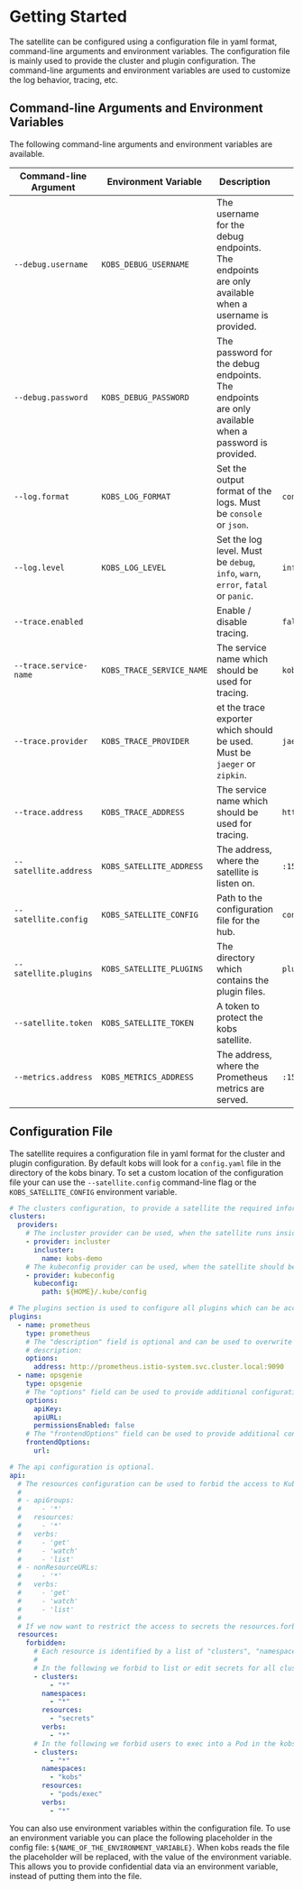 # Getting Started

The satellite can be configured using a configuration file in yaml format, command-line arguments and environment variables. The configuration file is mainly used to provide the cluster and plugin configuration. The command-line arguments and environment variables are used to customize the log behavior, tracing, etc.

## Command-line Arguments and Environment Variables

The following command-line arguments and environment variables are available.

| Command-line Argument | Environment Variable | Description | Default |
| --------------------- | -------------------- | ----------- | ------- |
| `--debug.username` | `KOBS_DEBUG_USERNAME` | The username for the debug endpoints. The endpoints are only available when a username is provided. | |
| `--debug.password` | `KOBS_DEBUG_PASSWORD` | The password for the debug endpoints. The endpoints are only available when a password is provided. | |
| `--log.format` | `KOBS_LOG_FORMAT` | Set the output format of the logs. Must be `console` or `json`.  | `console` |
| `--log.level` | `KOBS_LOG_LEVEL` | Set the log level. Must be `debug`, `info`, `warn`, `error`, `fatal` or `panic`.  | `info` |
| `--trace.enabled` | | Enable / disable tracing.  | `false` |
| `--trace.service-name` | `KOBS_TRACE_SERVICE_NAME` | The service name which should be used for tracing.  | `kobs` |
| `--trace.provider` | `KOBS_TRACE_PROVIDER` | et the trace exporter which should be used. Must be `jaeger` or `zipkin`.  | `jaeger` |
| `--trace.address` | `KOBS_TRACE_ADDRESS` | The service name which should be used for tracing.  | `http://localhost:14268/api/traces` |
| `--satellite.address` | `KOBS_SATELLITE_ADDRESS` | The address, where the satellite is listen on. | `:15221` |
| `--satellite.config` | `KOBS_SATELLITE_CONFIG` | Path to the configuration file for the hub. | `config.yaml` |
| `--satellite.plugins` | `KOBS_SATELLITE_PLUGINS` |The directory which contains the plugin files. | `plugins` |
| `--satellite.token` | `KOBS_SATELLITE_TOKEN` | A token to protect the kobs satellite. | |
| `--metrics.address` | `KOBS_METRICS_ADDRESS` | The address, where the Prometheus metrics are served. | `:15221` |

## Configuration File

The satellite requires a configuration file in yaml format for the cluster and plugin configuration. By default kobs will look for a `config.yaml` file in the directory of the kobs binary. To set a custom location of the configuration file your can use the `--satellite.config` command-line flag or the `KOBS_SATELLITE_CONFIG` environment variable.

```yaml
# The clusters configuration, to provide a satellite the required information on how to access the Kubernetes API.
clusters:
  providers:
    # The incluster provider can be used, when the satellite runs inside a Kubernetes cluster to access the API. The permissions can then be configured via a ServiceAccount.
    - provider: incluster
      incluster:
        name: kobs-demo
    # The kubeconfig provider can be used, when the satellite should be used to access multiple clusters, which are configured via a Kubeconfig file.
    - provider: kubeconfig
      kubeconfig:
        path: ${HOME}/.kube/config

# The plugins section is used to configure all plugins which can be accessed by the satellite. For each plugin a "name" and "type" must be provided.
plugins:
  - name: prometheus
    type: prometheus
    # The "description" field is optional and can be used to overwrite the default description which is displayed in the frontend.
    # description:
    options:
      address: http://prometheus.istio-system.svc.cluster.local:9090
  - name: opsgenie
    type: opsgenie
    # The "options" field can be used to provide additional configuration options for each plugin. The format of this section can be found in the corresponding plugin documentation.
    options:
      apiKey:
      apiURL:
      permissionsEnabled: false
    # The "frontendOptions" field can be used to provide additional configuration options for each plugin, which are used in the UI. The format of this section can be found in the corresponding plugin documentation.
    frontendOptions:
      url:

# The api configuration is optional.
api:
  # The resources configuration can be used to forbid the access to Kubernetes resources via the the satellite. For example when the satellite is installed via the Helm chart with the default RBAC configuration, it would be possible to access all resources:
  #
  # - apiGroups:
  #     - '*'
  #   resources:
  #     - '*'
  #   verbs:
  #     - 'get'
  #     - 'watch'
  #     - 'list'
  # - nonResourceURLs:
  #     - '*'
  #   verbs:
  #     - 'get'
  #     - 'watch'
  #     - 'list'
  #
  # If we now want to restrict the access to secrets the resources.forbidden filed can be used.
  resources:
    forbidden:
      # Each resource is identified by a list of "clusters", "namespaces", "resources" and "verbs" (similar to the permissions which can be set for a user).
      #
      # In the following we forbid to list or edit secrets for all clusters and namespaces, which can be accessed via the satellite.
      - clusters:
          - "*"
        namespaces:
          - "*"
        resources:
          - "secrets"
        verbs:
          - "*"
      # In the following we forbid users to exec into a Pod in the kobs namespace.
      - clusters:
          - "*"
        namespaces:
          - "kobs"
        resources:
          - "pods/exec"
        verbs:
          - "*"
```

You can also use environment variables within the configuration file. To use an environment variable you can place the following placeholder in the config file: `${NAME_OF_THE_ENVIRONMENT_VARIABLE}`. When kobs reads the file the placeholder will be replaced, with the value of the environment variable. This allows you to provide confidential data via an environment variable, instead of putting them into the file.
